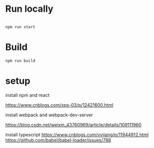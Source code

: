 

# Run locally

```shell script

npm run start

```

# Build

```shell script
npm run build
```

# setup

install npm and react

https://www.cnblogs.com/xps-03/p/12421600.html

install webpack and webpack-dev-server

https://blog.csdn.net/weixin_43760969/article/details/109111960

install typescript
https://www.cnblogs.com/vvjiang/p/11944912.html
https://github.com/babel/babel-loader/issues/788
